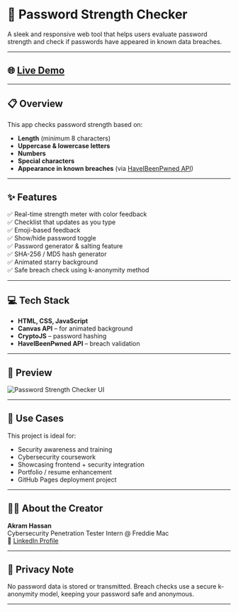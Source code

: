 # 🔐 Password Strength Checker

A sleek and responsive web tool that helps users evaluate password strength and check if passwords have appeared in known data breaches.

---

## 🌐 [Live Demo](https://karumigg.github.io/PWD-Strength-Checker/)

---

## 📋 Overview

This app checks password strength based on:

- **Length** (minimum 8 characters)
- **Uppercase & lowercase letters**
- **Numbers**
- **Special characters**
- **Appearance in known breaches** (via [HaveIBeenPwned API](https://haveibeenpwned.com/API/v3))

---

## ✨ Features

✅ Real-time strength meter with color feedback  
✅ Checklist that updates as you type  
✅ Emoji-based feedback  
✅ Show/hide password toggle  
✅ Password generator & salting feature  
✅ SHA-256 / MD5 hash generator  
✅ Animated starry background  
✅ Safe breach check using k-anonymity method  

---

## 💻 Tech Stack

- **HTML, CSS, JavaScript**
- **Canvas API** – for animated background
- **CryptoJS** – password hashing
- **HaveIBeenPwned API** – breach validation

---

## 📸 Preview

![Password Strength Checker UI](./your-screenshot.png)

---

## 🧠 Use Cases

This project is ideal for:

- Security awareness and training  
- Cybersecurity coursework  
- Showcasing frontend + security integration  
- Portfolio / resume enhancement  
- GitHub Pages deployment project

---

## 👨‍💻 About the Creator

**Akram Hassan**  
Cybersecurity Penetration Tester Intern @ Freddie Mac  
📎 [LinkedIn Profile](https://www.linkedin.com/in/ahassa)

---

## 🔐 Privacy Note

No password data is stored or transmitted. Breach checks use a secure k-anonymity model, keeping your password safe and anonymous.

---
